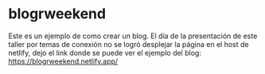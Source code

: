 # blogrweekend
Este es un ejemplo de como crear un blog. El día de la presentación de este taller por temas de conexión no se logró desplejar la página en el host de netlify, dejo el link donde se puede ver el ejemplo del blog: https://blogrweekend.netlify.app/
